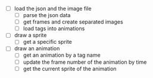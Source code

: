 * [ ] load the json and the image file
	* [ ] parse the json data
	* [ ] get frames and create separated images
	* [ ] load tags into animations
* [ ] draw a sprite
	* [ ] get a specific sprite
* [ ] draw an animation
	* [ ] get an animation by a tag name
	* [ ] update the frame number of the animation by time
	* [ ] get the current sprite of the animation
